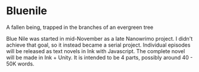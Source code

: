 # Bluenile

A fallen being, trapped in the branches of an evergreen tree 


Blue Nile was started in mid-November as a late Nanowrimo project. I didn't achieve that goal, so it instead became a serial project. Individual episodes will be released as text novels in Ink with Javascript. The complete novel will be made in Ink + Unity. It is intended to be 4 parts, possibly around 40 - 50K words.

